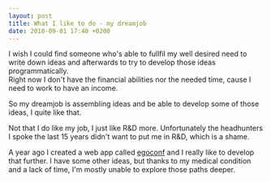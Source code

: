 ```yaml
---
layout: post
title: What I like to do - my dreamjob
date: 2018-09-01 17:40 +0200
---
```

I wish I could find someone who's able to fullfil my well desired need to write down ideas and afterwards to try to develop those ideas programmatically.  
Right now I don't have the financial abilities nor the needed time, cause I need to work to have an income.

So my dreamjob is assembling ideas and be able to develop some of those ideas, I quite like that.

Not that I do like my job, I just like R&D more. Unfortunately the headhunters I spoke the last 15 years didn't want to put me in R&D, which is a shame.

A year ago I created a web app called [egoconf](https://github.com/egoconf/egoconf) and I really like to develop that further.
I have some other ideas, but thanks to my medical condition and a lack of time, I'm mostly unable to explore those paths deeper.

